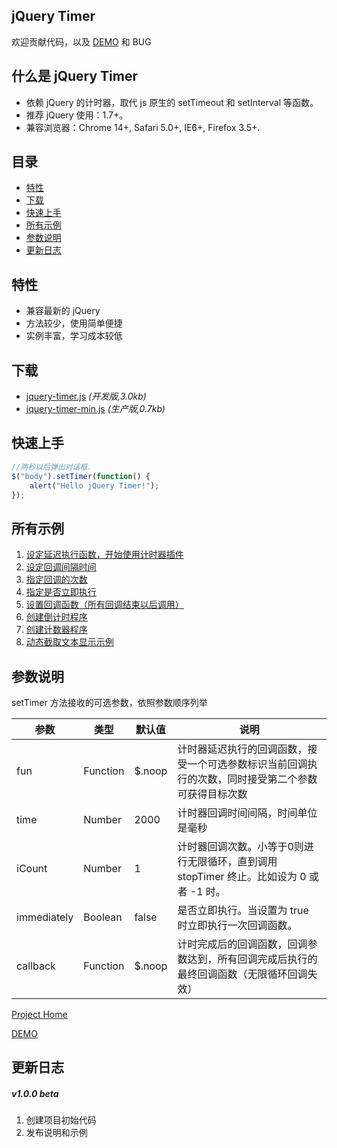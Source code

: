 ## jQuery Timer

欢迎贡献代码，以及 [DEMO](#所有示例) 和 BUG

## 什么是 jQuery Timer

- 依赖 jQuery 的计时器，取代 js 原生的 setTimeout 和 setInterval 等函数。
- 推荐 jQuery 使用：1.7+。
- 兼容浏览器：Chrome 14+, Safari 5.0+, IE6+, Firefox 3.5+.

## 目录
* [特性](#特性)
* [下载](#下载)
* [快速上手](#快速上手)
* [所有示例](#所有示例)
* [参数说明](#参数说明)
* [更新日志](#更新日志)

## 特性
* 兼容最新的 jQuery
* 方法较少，使用简单便捷
* 实例丰富，学习成本较低

## 下载
* [jquery-timer.js](jquery-timer.js) *(开发版,3.0kb)*
* [jquery-timer-min.js](jquery-timer-min.js) *(生产版,0.7kb)*

## 快速上手
```javascript
//两秒以后弹出对话框.
$("body").setTimer(function() {
	alert("Hello jQuery Timer!");
});
```

## 所有示例
1. [设定延迟执行函数，开始使用计时器插件](demo/param-fun.html)
2. [设定回调间隔时间](demo/param-time.html)
3. [指定回调的次数](demo/param-iCount.html)
4. [指定是否立即执行](demo/param-immediately.html)
5. [设置回调函数（所有回调结束以后调用）](demo/param-callback.html)
6. [创建倒计时程序](demo/pay0.html)
7. [创建计数器程序](demo/pay1.html)
8. [动态截取文本显示示例](demo/pay2.html)

## 参数说明

setTimer 方法接收的可选参数，依照参数顺序列举

参数 | 类型 | 默认值 | 说明
------------ | ------------ | ------------ | ------------
fun | Function | $.noop | 计时器延迟执行的回调函数，接受一个可选参数标识当前回调执行的次数，同时接受第二个参数可获得目标次数
time | Number | 2000 | 计时器回调时间间隔，时间单位是毫秒
iCount | Number | 1 | 计时器回调次数。小等于0则进行无限循环，直到调用 stopTimer 终止。比如设为 0 或者 -1 时。
immediately | Boolean | false | 是否立即执行。当设置为 true 时立即执行一次回调函数。
callback | Function | $.noop | 计时完成后的回调函数，回调参数达到，所有回调完成后执行的最终回调函数（无限循环回调失效）

[Project Home](http://wwh447.github.io/jQueryTimer/)

[DEMO](http://wwh447.github.io/jQueryTimer/#%E6%89%80%E6%9C%89%E7%A4%BA%E4%BE%8B)

## 更新日志
##### v1.0.0 beta
1. 创建项目初始代码
2. 发布说明和示例

